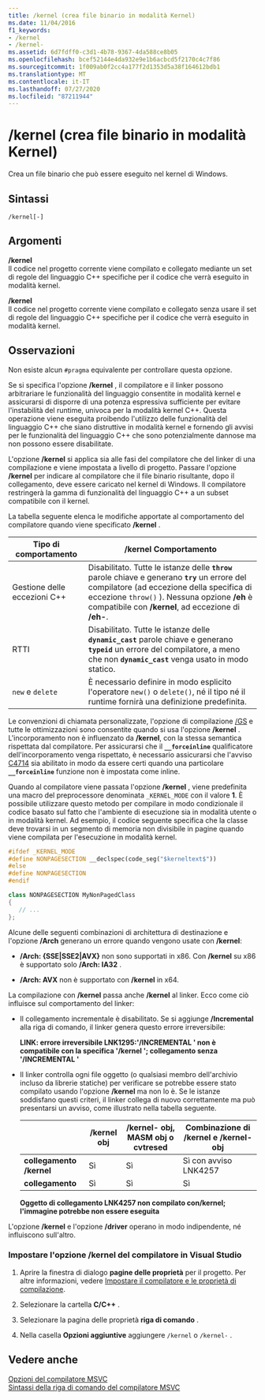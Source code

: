 ```yaml
---
title: /kernel (crea file binario in modalità Kernel)
ms.date: 11/04/2016
f1_keywords:
- /kernel
- /kernel-
ms.assetid: 6d7fdff0-c3d1-4b78-9367-4da588ce8b05
ms.openlocfilehash: bcef52144e4da932e9e1b6acbcd5f2170c4c7f86
ms.sourcegitcommit: 1f009ab0f2cc4a177f2d1353d5a38f164612bdb1
ms.translationtype: MT
ms.contentlocale: it-IT
ms.lasthandoff: 07/27/2020
ms.locfileid: "87211944"
---
```

# <a name="kernel-create-kernel-mode-binary"></a>/kernel (crea file binario in modalità Kernel)

Crea un file binario che può essere eseguito nel kernel di Windows.

## <a name="syntax"></a>Sintassi

```
/kernel[-]
```

## <a name="arguments"></a>Argomenti

**/kernel**<br/>
Il codice nel progetto corrente viene compilato e collegato mediante un set di regole del linguaggio C++ specifiche per il codice che verrà eseguito in modalità kernel.

**/kernel**<br/>
Il codice nel progetto corrente viene compilato e collegato senza usare il set di regole del linguaggio C++ specifiche per il codice che verrà eseguito in modalità kernel.

## <a name="remarks"></a>Osservazioni

Non esiste alcun `#pragma` equivalente per controllare questa opzione.

Se si specifica l'opzione **/kernel** , il compilatore e il linker possono arbitrariare le funzionalità del linguaggio consentite in modalità kernel e assicurarsi di disporre di una potenza espressiva sufficiente per evitare l'instabilità del runtime, univoca per la modalità kernel C++. Questa operazione viene eseguita proibendo l'utilizzo delle funzionalità del linguaggio C++ che siano distruttive in modalità kernel e fornendo gli avvisi per le funzionalità del linguaggio C++ che sono potenzialmente dannose ma non possono essere disabilitate.

L'opzione **/kernel** si applica sia alle fasi del compilatore che del linker di una compilazione e viene impostata a livello di progetto. Passare l'opzione **/kernel** per indicare al compilatore che il file binario risultante, dopo il collegamento, deve essere caricato nel kernel di Windows. Il compilatore restringerà la gamma di funzionalità del linguaggio C++ a un subset compatibile con il kernel.

La tabella seguente elenca le modifiche apportate al comportamento del compilatore quando viene specificato **/kernel** .

|Tipo di comportamento|**/kernel** Comportamento|
|-------------------|---------------------------|
|Gestione delle eccezioni C++|Disabilitato. Tutte le istanze delle **`throw`** parole chiave e generano **`try`** un errore del compilatore (ad eccezione della specifica di eccezione `throw()` ). Nessuna opzione **/eh** è compatibile con **/kernel**, ad eccezione di **/eh-**.|
|RTTI|Disabilitato. Tutte le istanze delle **`dynamic_cast`** parole chiave e generano **`typeid`** un errore del compilatore, a meno che non **`dynamic_cast`** venga usato in modo statico.|
|`new` e `delete`|È necessario definire in modo esplicito l'operatore `new()` o `delete()`, né il tipo né il runtime fornirà una definizione predefinita.|

Le convenzioni di chiamata personalizzate, l'opzione di compilazione [/GS](gs-buffer-security-check.md) e tutte le ottimizzazioni sono consentite quando si usa l'opzione **/kernel** . L'incorporamento non è influenzato da **/kernel**, con la stessa semantica rispettata dal compilatore. Per assicurarsi che il **`__forceinline`** qualificatore dell'incorporamento venga rispettato, è necessario assicurarsi che l'avviso [C4714](../../error-messages/compiler-warnings/compiler-warning-level-4-c4714.md) sia abilitato in modo da essere certi quando una particolare **`__forceinline`** funzione non è impostata come inline.

Quando al compilatore viene passata l'opzione **/kernel** , viene predefinita una macro del preprocessore denominata `_KERNEL_MODE` con il valore **1**. È possibile utilizzare questo metodo per compilare in modo condizionale il codice basato sul fatto che l'ambiente di esecuzione sia in modalità utente o in modalità kernel. Ad esempio, il codice seguente specifica che la classe deve trovarsi in un segmento di memoria non divisibile in pagine quando viene compilata per l'esecuzione in modalità kernel.

```cpp
#ifdef _KERNEL_MODE
#define NONPAGESECTION __declspec(code_seg("$kerneltext$"))
#else
#define NONPAGESECTION
#endif

class NONPAGESECTION MyNonPagedClass
{
   // ...
};
```

Alcune delle seguenti combinazioni di architettura di destinazione e l'opzione **/Arch** generano un errore quando vengono usate con **/kernel**:

- **/Arch: {SSE&#124;SSE2&#124;AVX}** non sono supportati in x86. Con **/kernel** su x86 è supportato solo **/Arch: IA32** .

- **/Arch: AVX** non è supportato con **/kernel** in x64.

La compilazione con **/kernel** passa anche **/kernel** al linker. Ecco come ciò influisce sul comportamento del linker:

- Il collegamento incrementale è disabilitato. Se si aggiunge **/Incremental** alla riga di comando, il linker genera questo errore irreversibile:

   **LINK: errore irreversibile LNK1295:'/INCREMENTAL ' non è compatibile con la specifica '/kernel '; collegamento senza '/INCREMENTAL '**

- Il linker controlla ogni file oggetto (o qualsiasi membro dell'archivio incluso da librerie statiche) per verificare se potrebbe essere stato compilato usando l'opzione **/kernel** ma non lo è. Se le istanze soddisfano questi criteri, il linker collega di nuovo correttamente ma può presentarsi un avviso, come illustrato nella tabella seguente.

   ||**/kernel** obj|**/kernel-** obj, MASM obj o cvtresed|Combinazione di **/kernel** e **/kernel-** obj|
   |-|----------------------|-----------------------------------------------|-------------------------------------------------|
   |**collegamento /kernel**|Sì|Sì|Sì con avviso LNK4257|
   |**collegamento**|Sì|Sì|Sì|

   **Oggetto di collegamento LNK4257 non compilato con/kernel; l'immagine potrebbe non essere eseguita**

L'opzione **/kernel** e l'opzione **/driver** operano in modo indipendente, né influiscono sull'altro.

### <a name="to-set-the-kernel-compiler-option-in-visual-studio"></a>Impostare l'opzione /kernel del compilatore in Visual Studio

1. Aprire la finestra di dialogo **pagine delle proprietà** per il progetto. Per altre informazioni, vedere [Impostare il compilatore e le proprietà di compilazione](../working-with-project-properties.md).

1. Selezionare la cartella **C/C++** .

1. Selezionare la pagina delle proprietà **riga di comando** .

1. Nella casella **Opzioni aggiuntive** aggiungere `/kernel` o `/kernel-` .

## <a name="see-also"></a>Vedere anche

[Opzioni del compilatore MSVC](compiler-options.md)<br/>
[Sintassi della riga di comando del compilatore MSVC](compiler-command-line-syntax.md)
